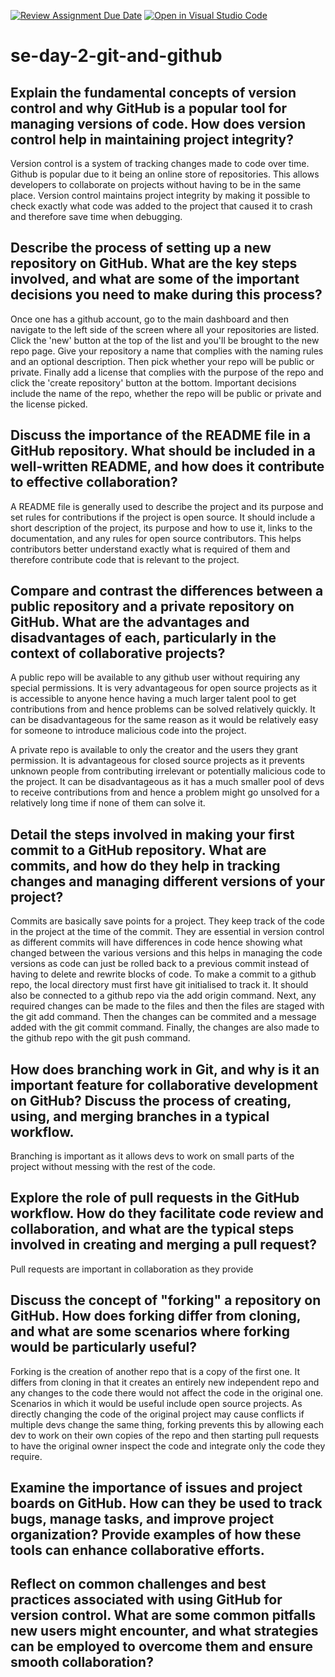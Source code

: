 [![Review Assignment Due Date](https://classroom.github.com/assets/deadline-readme-button-22041afd0340ce965d47ae6ef1cefeee28c7c493a6346c4f15d667ab976d596c.svg)](https://classroom.github.com/a/8wgCKhpZ)
[![Open in Visual Studio Code](https://classroom.github.com/assets/open-in-vscode-2e0aaae1b6195c2367325f4f02e2d04e9abb55f0b24a779b69b11b9e10269abc.svg)](https://classroom.github.com/online_ide?assignment_repo_id=15621622&assignment_repo_type=AssignmentRepo)
# se-day-2-git-and-github
## Explain the fundamental concepts of version control and why GitHub is a popular tool for managing versions of code. How does version control help in maintaining project integrity?
Version control is a system of tracking changes made to code over time. Github is popular due to it being an online store of repositories. This allows developers to collaborate on projects without having to be in the same place. Version control maintains project integrity by making it possible to check exactly what code was added to the project that caused it to crash and therefore save time when debugging.

## Describe the process of setting up a new repository on GitHub. What are the key steps involved, and what are some of the important decisions you need to make during this process?
Once one has a github account, go to the main dashboard and then navigate to the left side of the screen where all your repositories are listed. Click the 'new' button at the top of the list and you'll be brought to the new repo page. Give your repository a name that complies with the naming rules and an optional description. Then pick whether your repo will be public or private. Finally add a license that complies with the purpose of the repo and click the 'create repository' button at the bottom. Important decisions include the name of the repo, whether the repo will be public or private and the license picked.

## Discuss the importance of the README file in a GitHub repository. What should be included in a well-written README, and how does it contribute to effective collaboration?
A README file is generally used to describe the project and its purpose and set rules for contributions if the project is open source. It should include a short description of the project, its purpose and how to use it, links to the documentation, and any rules for open source contributors. This helps contributors better understand exactly what is required of them and therefore contribute code that is relevant to the project.

## Compare and contrast the differences between a public repository and a private repository on GitHub. What are the advantages and disadvantages of each, particularly in the context of collaborative projects?
A public repo will be available to any github user without requiring any special permissions. It is very advantageous for open source projects as it is accessible to anyone hence having a much larger talent pool to get contributions from and hence problems can be solved relatively quickly. It can be disadvantageous for the same reason as it would be relatively easy for someone to introduce malicious code into the project.

A private repo is available to only the creator and the users they grant permission. It is advantageous for closed source projects as it prevents unknown people from contributing irrelevant or potentially malicious code to the project. It can be disadvantageous as it has a much smaller pool of devs to receive contributions from and hence a problem might go unsolved for a relatively long time if none of them can solve it.

## Detail the steps involved in making your first commit to a GitHub repository. What are commits, and how do they help in tracking changes and managing different versions of your project?
Commits are basically save points for a project. They keep track of the code in the project at the time of the commit. They are essential in version control as different commits will have differences in code hence showing what changed between the various versions and this helps in managing the code versions as code can just be rolled back to a previous commit instead of having to delete and rewrite blocks of code.
To make a commit to a github repo, the local directory must first have git initialised to track it. It should also be connected to a github repo via the add origin command. Next, any required changes can be made to the files and then the files are staged with the git add command. Then the changes can be commited and a message added with the git commit command. Finally, the changes are also made to the github repo with the git push command.

## How does branching work in Git, and why is it an important feature for collaborative development on GitHub? Discuss the process of creating, using, and merging branches in a typical workflow.
Branching is important as it allows devs to work on small parts of the project without messing with the rest of the code. 

## Explore the role of pull requests in the GitHub workflow. How do they facilitate code review and collaboration, and what are the typical steps involved in creating and merging a pull request?
Pull requests are important in collaboration as they provide 

## Discuss the concept of "forking" a repository on GitHub. How does forking differ from cloning, and what are some scenarios where forking would be particularly useful?
Forking is the creation of another repo that is a copy of the first one. It differs from cloning in that it creates an entirely new independent repo and any changes to the code there would not affect the code in the original one. Scenarios in which it would be useful include open source projects. As directly changing the code of the original project may cause conflicts if multiple devs change the same thing, forking prevents this by allowing each dev to work on their own copies of the repo and then starting pull requests to have the original owner inspect the code and integrate only the code they require.

## Examine the importance of issues and project boards on GitHub. How can they be used to track bugs, manage tasks, and improve project organization? Provide examples of how these tools can enhance collaborative efforts.

## Reflect on common challenges and best practices associated with using GitHub for version control. What are some common pitfalls new users might encounter, and what strategies can be employed to overcome them and ensure smooth collaboration?
